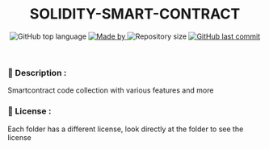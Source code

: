 <h1 align="center">
    SOLIDITY-SMART-CONTRACT
</h1>

<p align="center">
  <img alt="GitHub top language" src="https://img.shields.io/github/languages/top/damartripamungkas/solidity-smart-contract?color=04D361&labelColor=000000">
  
  <a href="#">
    <img alt="Made by" src="https://img.shields.io/static/v1?label=made%20by&message=damartripamungkas&color=04D361&labelColor=000000">
  </a>
  
  <img alt="Repository size" src="https://img.shields.io/github/repo-size/damartripamungkas/solidity-smart-contract?color=04D361&labelColor=000000">
  
  <a href="#">
    <img alt="GitHub last commit" src="https://img.shields.io/github/last-commit/damartripamungkas/solidity-smart-contract?color=04D361&labelColor=000000">
  </a>
</p>

<br>

### 📖 Description :

Smartcontract code collection with various features and more

### 📝 License :

Each folder has a different license, look directly at the folder to see the license

